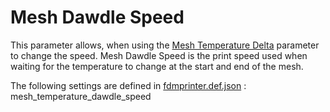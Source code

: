 # Mesh Dawdle Speed

This parameter allows, when using the [Mesh Temperature Delta](mesh_temperature_delta.md) parameter to change the speed. Mesh Dawdle Speed is the print speed used when waiting for the temperature to change at the start and end of the mesh. 

The following settings are defined in [fdmprinter.def.json](https://github.com/smartavionics/Cura/blob/mb-master/resources/definitions/fdmprinter.def.json) : mesh_temperature_dawdle_speed